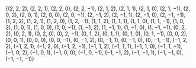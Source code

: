 {(2, 2, 2), (2, 2, 1), (2, 2, 0), (2, 2, −1),
(2, 1, 2), (2, 1, 1), (2, 1, 0), (2, 1, −1),
(2, 0, 2), (2, 0, 1), (2, 0, 0), (2, 0, −1),
(2, −1, 2), (2, −1, 1), (2, −1, 0), (2, −1, −1),
(1, 2, 2), (1, 2, 1), (1, 2, 0), (1, 2, −1),
(1, 1, 2), (1, 1, 1), (1, 1, 0), (1, 1, −1),
(1, 0, 2), (1, 0, 1), (1, 0, 0), (1, 0, −1),
(1, −1, 2), (1, −1, 1), (1, −1, 0), (1, −1, −1),
(0, 2, 2), (0, 2, 1), (0, 2, 0), (0, 2, −1),
(0, 1, 2), (0, 1, 1), (0, 1, 0), (0, 1, −1),
(0, 0, 2), (0, 0, 1), (0, 0, 0), (0, 0, −1),
(0, −1, 2), (0, −1, 1), (0, −1, 0), (0, −1, −1),
(−1, 2, 2), (−1, 2, 1), (−1, 2, 0), (−1, 2, −1),
(−1, 1, 2), (−1, 1, 1), (−1, 1, 0), (−1, 1, −1),
(−1, 0, 2), (−1, 0, 1), (−1, 0, 0), (−1, 0, −1),
(−1, −1, 2), (−1, −1, 1), (−1, −1, 0), (−1, −1, −1)}
